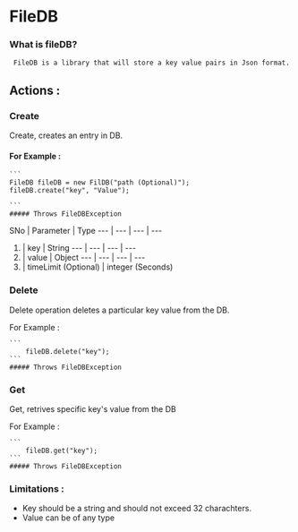 # FileDB

### What is fileDB?

     FileDB is a library that will store a key value pairs in Json format.
     
## Actions : 

### Create 
  Create, creates an entry in DB.
  
  #### For Example : 
  
    ``` 
    FileDB fileDB = new FilDB("path (Optional)");
    fileDB.create("key", "Value");
    
    ```
    ##### Throws FileDBException
    
  SNo | Parameter | Type 
  --- | --- | --- | ---
   1. | key | String
  --- | --- | --- | ---
   2. | value | Object
  --- | --- | --- | ---
   3. | timeLimit (Optional) | integer (Seconds)
 
### Delete 
  Delete operation deletes a particular key value from the DB.
  
  For Example :
  
    ```
        fileDB.delete("key");
    ```
    ##### Throws FileDBException
    
 ### Get 
  Get, retrives specific key's value from the DB
  
  For Example :
  
    ```
        fileDB.get("key");
    ```
    ##### Throws FileDBException
    
  ### Limitations : 
   - Key should be a string and should not exceed 32 charachters.
   - Value can be of any type
